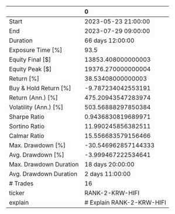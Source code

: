 |                        | 0                         |
|:-----------------------|:--------------------------|
| Start                  | 2023-05-23 21:00:00       |
| End                    | 2023-07-29 09:00:00       |
| Duration               | 66 days 12:00:00          |
| Exposure Time [%]      | 93.5                      |
| Equity Final [$]       | 13853.408000000003        |
| Equity Peak [$]        | 19376.270000000004        |
| Return [%]             | 38.53408000000003         |
| Buy & Hold Return [%]  | -9.787234042553191        |
| Return (Ann.) [%]      | 475.20943547283974        |
| Volatility (Ann.) [%]  | 503.56888297850384        |
| Sharpe Ratio           | 0.9436830819689971        |
| Sortino Ratio          | 11.990245856382511        |
| Calmar Ratio           | 15.556683579156466        |
| Max. Drawdown [%]      | -30.546962857144333       |
| Avg. Drawdown [%]      | -3.999467222534641        |
| Max. Drawdown Duration | 18 days 20:00:00          |
| Avg. Drawdown Duration | 2 days 11:00:00           |
| # Trades               | 16                        |
| ticker                 | RANK-2-KRW-HIFI           |
| explain                | # Explain RANK-2-KRW-HIFI |